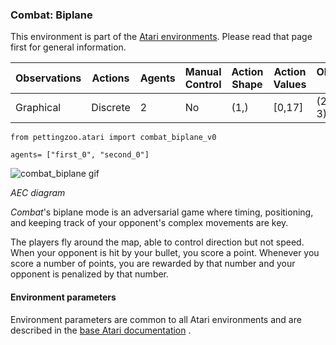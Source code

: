 
### Combat: Biplane

This environment is part of the [Atari environments](../atari.md). Please read that page first for general information.

| Observations | Actions | Agents  | Manual Control | Action Shape | Action Values | Observation Shape | Observation Values | Num States |
|--------------|---------|---------|----------------|--------------|---------------|-------------------|--------------------|------------|
| Graphical    | Discrete  | 2 | No      | (1,)    | [0,17]         | (210, 160, 3)         | (0,255)            | ?          |

`from pettingzoo.atari import combat_biplane_v0`

`agents= ["first_0", "second_0"]`

![combat_biplane gif](../../gifs/atari_combat_biplane.gif)

*AEC diagram*


*Combat*'s biplane mode is an adversarial game where timing,
positioning, and keeping track of your opponent's complex
movements are key.

The players fly around the map, able to control direction
but not speed. When your opponent is hit by your bullet,
you score a point.
Whenever you score a number of points, you are rewarded by
that number and your opponent is penalized by that number.


#### Environment parameters

Environment parameters are common to all Atari environments and are described in the [base Atari documentation](../atari.md) .

